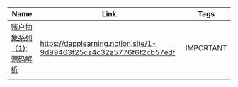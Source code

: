 | Name                       | Link                                                                | Tags      |
| -------------------------- | ------------------------------------------------------------------- | --------- |
| [账户抽象系列（1): 源码解析]() | https://dapplearning.notion.site/1-9d99463f25ca4c32a5776f6f2cb57edf | IMPORTANT |
|                            |                                                                     |           |
